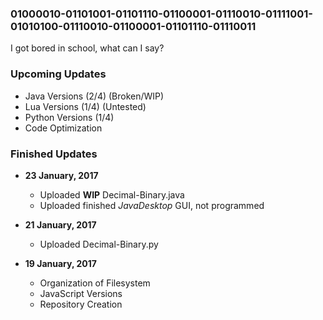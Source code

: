 ### 01000010-01101001-01101110-01100001-01110010-01111001-01010100-01110010-01100001-01101110-01110011
I got bored in school, what can I say?

### Upcoming Updates
- Java Versions (2/4) (Broken/WIP)
- Lua Versions (1/4) (Untested)
- Python Versions (1/4)
- Code Optimization

### Finished Updates

- **23 January, 2017**
  - Uploaded **WIP** Decimal-Binary.java
  - Uploaded finished *JavaDesktop* GUI, not programmed

- **21 January, 2017**
  - Uploaded Decimal-Binary.py

- **19 January, 2017**
  - Organization of Filesystem
  - JavaScript Versions
  - Repository Creation
